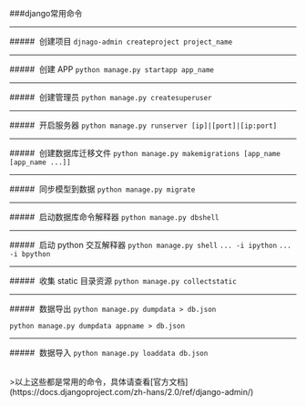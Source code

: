 
###django常用命令

------------


#####&nbsp; 创建项目
`djnago-admin createproject project_name`

------------


#####&nbsp; 创建 APP
`python manage.py startapp app_name`

------------

#####&nbsp; 创建管理员
`python manage.py createsuperuser`

------------

#####&nbsp; 开启服务器
`python manage.py runserver [ip]|[port]|[ip:port]`

------------
#####&nbsp; 创建数据库迁移文件
`python manage.py makemigrations [app_name [app_name ...]]`

------------

#####&nbsp;  同步模型到数据
`python manage.py migrate`

------------
#####&nbsp;  启动数据库命令解释器
`python manage.py dbshell`


------------


#####&nbsp;  启动 python 交互解释器
`python manage.py shell` `... -i ipython` `... -i bpython`

------------
#####&nbsp; 收集 static 目录资源
`python manage.py collectstatic`

------------

#####&nbsp; 数据导出
`python manage.py dumpdata > db.json`

`python manage.py dumpdata appname > db.json`

------------


#####&nbsp; 数据导入
`python manage.py loaddata db.json`

<br>
>以上这些都是常用的命令，具体请查看[官方文档](https://docs.djangoproject.com/zh-hans/2.0/ref/django-admin/)
